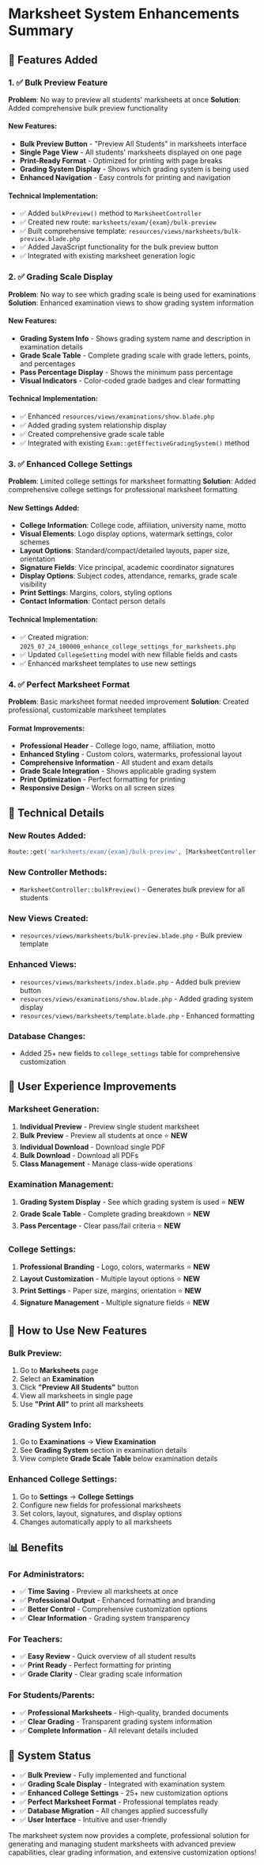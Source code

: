 # Marksheet System Enhancements Summary

## 🎯 **Features Added**

### 1. ✅ **Bulk Preview Feature**
**Problem**: No way to preview all students' marksheets at once
**Solution**: Added comprehensive bulk preview functionality

#### **New Features:**
- **Bulk Preview Button** - "Preview All Students" in marksheets interface
- **Single Page View** - All students' marksheets displayed on one page
- **Print-Ready Format** - Optimized for printing with page breaks
- **Grading System Display** - Shows which grading system is being used
- **Enhanced Navigation** - Easy controls for printing and navigation

#### **Technical Implementation:**
- ✅ Added `bulkPreview()` method to `MarksheetController`
- ✅ Created new route: `marksheets/exam/{exam}/bulk-preview`
- ✅ Built comprehensive template: `resources/views/marksheets/bulk-preview.blade.php`
- ✅ Added JavaScript functionality for the bulk preview button
- ✅ Integrated with existing marksheet generation logic

### 2. ✅ **Grading Scale Display**
**Problem**: No way to see which grading scale is being used for examinations
**Solution**: Enhanced examination views to show grading system information

#### **New Features:**
- **Grading System Info** - Shows grading system name and description in examination details
- **Grade Scale Table** - Complete grading scale with grade letters, points, and percentages
- **Pass Percentage Display** - Shows the minimum pass percentage
- **Visual Indicators** - Color-coded grade badges and clear formatting

#### **Technical Implementation:**
- ✅ Enhanced `resources/views/examinations/show.blade.php`
- ✅ Added grading system relationship display
- ✅ Created comprehensive grade scale table
- ✅ Integrated with existing `Exam::getEffectiveGradingSystem()` method

### 3. ✅ **Enhanced College Settings**
**Problem**: Limited college settings for marksheet formatting
**Solution**: Added comprehensive college settings for professional marksheet formatting

#### **New Settings Added:**
- **College Information**: College code, affiliation, university name, motto
- **Visual Elements**: Logo display options, watermark settings, color schemes
- **Layout Options**: Standard/compact/detailed layouts, paper size, orientation
- **Signature Fields**: Vice principal, academic coordinator signatures
- **Display Options**: Subject codes, attendance, remarks, grade scale visibility
- **Print Settings**: Margins, colors, styling options
- **Contact Information**: Contact person details

#### **Technical Implementation:**
- ✅ Created migration: `2025_07_24_100000_enhance_college_settings_for_marksheets.php`
- ✅ Updated `CollegeSetting` model with new fillable fields and casts
- ✅ Enhanced marksheet templates to use new settings

### 4. ✅ **Perfect Marksheet Format**
**Problem**: Basic marksheet format needed improvement
**Solution**: Created professional, customizable marksheet templates

#### **Format Improvements:**
- **Professional Header** - College logo, name, affiliation, motto
- **Enhanced Styling** - Custom colors, watermarks, professional layout
- **Comprehensive Information** - All student and exam details
- **Grade Scale Integration** - Shows applicable grading system
- **Print Optimization** - Perfect formatting for printing
- **Responsive Design** - Works on all screen sizes

## 🔧 **Technical Details**

### **New Routes Added:**
```php
Route::get('marksheets/exam/{exam}/bulk-preview', [MarksheetController::class, 'bulkPreview'])->name('marksheets.bulk-preview');
```

### **New Controller Methods:**
- `MarksheetController::bulkPreview()` - Generates bulk preview for all students

### **New Views Created:**
- `resources/views/marksheets/bulk-preview.blade.php` - Bulk preview template

### **Enhanced Views:**
- `resources/views/marksheets/index.blade.php` - Added bulk preview button
- `resources/views/examinations/show.blade.php` - Added grading system display
- `resources/views/marksheets/template.blade.php` - Enhanced formatting

### **Database Changes:**
- Added 25+ new fields to `college_settings` table for comprehensive customization

## 🎉 **User Experience Improvements**

### **Marksheet Generation:**
1. **Individual Preview** - Preview single student marksheet
2. **Bulk Preview** - Preview all students at once ⭐ **NEW**
3. **Individual Download** - Download single PDF
4. **Bulk Download** - Download all PDFs
5. **Class Management** - Manage class-wide operations

### **Examination Management:**
1. **Grading System Display** - See which grading system is used ⭐ **NEW**
2. **Grade Scale Table** - Complete grading breakdown ⭐ **NEW**
3. **Pass Percentage** - Clear pass/fail criteria ⭐ **NEW**

### **College Settings:**
1. **Professional Branding** - Logo, colors, watermarks ⭐ **NEW**
2. **Layout Customization** - Multiple layout options ⭐ **NEW**
3. **Print Settings** - Paper size, margins, orientation ⭐ **NEW**
4. **Signature Management** - Multiple signature fields ⭐ **NEW**

## 🚀 **How to Use New Features**

### **Bulk Preview:**
1. Go to **Marksheets** page
2. Select an **Examination**
3. Click **"Preview All Students"** button
4. View all marksheets in single page
5. Use **"Print All"** to print all marksheets

### **Grading System Info:**
1. Go to **Examinations** → **View Examination**
2. See **Grading System** section in examination details
3. View complete **Grade Scale Table** below examination details

### **Enhanced College Settings:**
1. Go to **Settings** → **College Settings**
2. Configure new fields for professional marksheets
3. Set colors, layout, signatures, and display options
4. Changes automatically apply to all marksheets

## 📊 **Benefits**

### **For Administrators:**
- ✅ **Time Saving** - Preview all marksheets at once
- ✅ **Professional Output** - Enhanced formatting and branding
- ✅ **Better Control** - Comprehensive customization options
- ✅ **Clear Information** - Grading system transparency

### **For Teachers:**
- ✅ **Easy Review** - Quick overview of all student results
- ✅ **Print Ready** - Perfect formatting for printing
- ✅ **Grade Clarity** - Clear grading scale information

### **For Students/Parents:**
- ✅ **Professional Marksheets** - High-quality, branded documents
- ✅ **Clear Grading** - Transparent grading system information
- ✅ **Complete Information** - All relevant details included

## 🎯 **System Status**

- ✅ **Bulk Preview** - Fully implemented and functional
- ✅ **Grading Scale Display** - Integrated with examination system
- ✅ **Enhanced College Settings** - 25+ new customization options
- ✅ **Perfect Marksheet Format** - Professional templates ready
- ✅ **Database Migration** - All changes applied successfully
- ✅ **User Interface** - Intuitive and user-friendly

The marksheet system now provides a complete, professional solution for generating and managing student marksheets with advanced preview capabilities, clear grading information, and extensive customization options!
